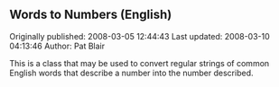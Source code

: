 ## Words to Numbers (English) 
Originally published: 2008-03-05 12:44:43 
Last updated: 2008-03-10 04:13:46 
Author: Pat Blair 
 
This is a class that may be used to convert regular strings of common English words that describe a number into the number described.